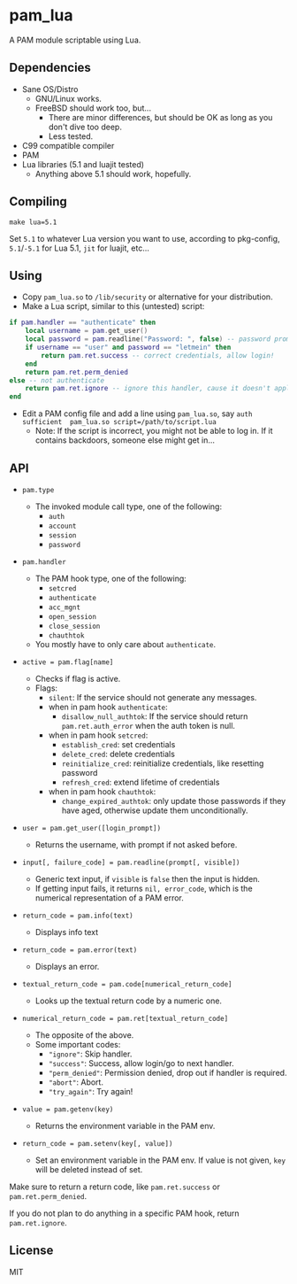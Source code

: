 # pam_lua

A PAM module scriptable using Lua.

## Dependencies
- Sane OS/Distro
  - GNU/Linux works.
  - FreeBSD should work too, but...
    - There are minor differences, but should be OK as long as you don't dive too deep.
    - Less tested.
- C99 compatible compiler
- PAM
- Lua libraries (5.1 and luajit tested)
  - Anything above 5.1 should work, hopefully.

## Compiling

`make lua=5.1`

Set `5.1` to whatever Lua version you want to use, according to pkg-config, `5.1`/`-5.1` for Lua 5.1, `jit` for luajit, etc...

## Using

- Copy `pam_lua.so` to `/lib/security` or alternative for your distribution.
- Make a Lua script, similar to this (untested) script:
```lua
if pam.handler == "authenticate" then
	local username = pam.get_user()
	local password = pam.readline("Password: ", false) -- password prompt with hidden input
	if username == "user" and password == "letmein" then
		return pam.ret.success -- correct credentials, allow login!
	end
	return pam.ret.perm_denied
else -- not authenticate
	return pam.ret.ignore -- ignore this handler, cause it doesn't apply.
end
```
- Edit a PAM config file and add a line using `pam_lua.so`, say `auth	sufficient	pam_lua.so script=/path/to/script.lua` 
  - Note: If the script is incorrect, you might not be able to log in. If it contains backdoors, someone else might get in...

## API
- `pam.type`
  - The invoked module call type, one of the following:
    - `auth`
    - `account`
    - `session`
    - `password`
- `pam.handler`
  - The PAM hook type, one of the following:
    - `setcred`
    - `authenticate`
    - `acc_mgnt`
    - `open_session`
    - `close_session`
    - `chauthtok`
  - You mostly have to only care about `authenticate`.

- `active = pam.flag[name]`
  - Checks if flag is active.
  - Flags:
    - `silent`: If the service should not generate any messages.
    - when in pam hook `authenticate`:
      - `disallow_null_authtok`: If the service should return `pam.ret.auth_error` when the auth token is null.
    - when in pam hook `setcred`:
      - `establish_cred`: set credentials
      - `delete_cred`: delete credentials
      - `reinitialize_cred`: reinitialize credentials, like resetting password
      - `refresh_cred`: extend lifetime of credentials
    - when in pam hook `chauthtok`:
      - `change_expired_authtok`: only update those passwords if they have aged, otherwise update them unconditionally.

- `user = pam.get_user([login_prompt])`
  - Returns the username, with prompt if not asked before.

- `input[, failure_code] = pam.readline(prompt[, visible])`
  - Generic text input, if `visible` is `false` then the input is hidden.
  - If getting input fails, it returns `nil, error_code`, which is the numerical representation of a PAM error.

- `return_code = pam.info(text)`
  - Displays info text

- `return_code = pam.error(text)`
  - Displays an error.

- `textual_return_code = pam.code[numerical_return_code]`
  - Looks up the textual return code by a numeric one.

- `numerical_return_code = pam.ret[textual_return_code]`
  - The opposite of the above.
  - Some important codes:
    - `"ignore"`: Skip handler.
    - `"success"`: Success, allow login/go to next handler.
    - `"perm_denied"`: Permission denied, drop out if handler is required.
    - `"abort"`: Abort.
    - `"try_again"`: Try again!

- `value = pam.getenv(key)`
  - Returns the environment variable in the PAM env.

- `return_code = pam.setenv(key[, value])`
  - Set an environment variable in the PAM env. If value is not given, `key` will be deleted instead of set.

Make sure to return a return code, like `pam.ret.success` or `pam.ret.perm_denied`.

If you do not plan to do anything in a specific PAM hook, return `pam.ret.ignore`.

## License
MIT
